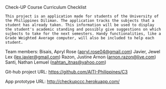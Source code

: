 Check-UP
Course Curriculum Checklist

    This project is an application made for students of the University of the Philippines Diliman. The application tracks the subjects that a student has already taken. This information will be used to display the student's academic standing and possibly give suggestions on which sujbects to take for the next semesters. Handy functionalities, like a Grade Weighted Average computer, will also be included to help each student.

Team members:
    Bisais, Apryl Rose (apryl.rose04@gmail.com)
    Javier, Jewel Lex (lex.javier@gmail.com)
    Razon, Justine Arnon (arnon.razon@live.com)
    Santi, Nathan Lemuel (nahtan_itnas@yahoo.com)

Git-hub project URL:
    https://github.com/AITI-Philippines/C3

App prototype URL:
    http://checkupccc.herokuapp.com/